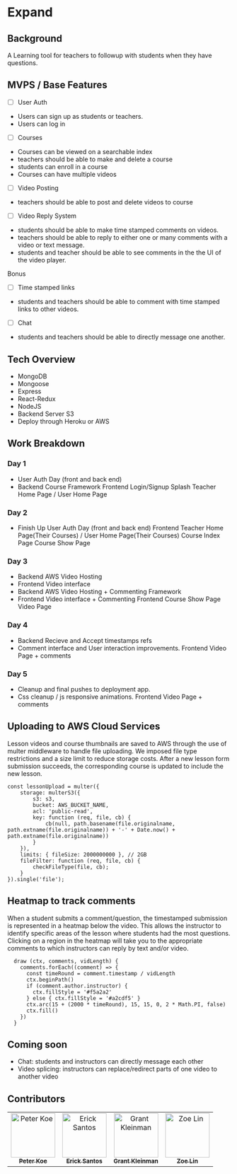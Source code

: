 # Expand
## Background
A Learning tool for teachers to followup with students when they have questions.


## MVPS / Base Features
- [ ] User Auth
* Users can sign up as students or teachers.
* Users can log in
- [ ] Courses
* Courses can be viewed on a searchable index
* teachers should be able to make and delete a course 
* students can enroll in a course
* Courses can have multiple videos
- [ ] Video Posting
* teachers should be able to post and delete videos to course
- [ ] Video Reply System
* students should be able to make time stamped comments on videos.
* teachers should be able to reply to either one or many comments with a video or text message.
* students and teacher should be able to see comments in the the UI of the video player.

Bonus
- [ ] Time stamped links
* students and teachers should be able to comment with time stamped links to other videos.
- [ ] Chat
* students and teachers should be able to directly message one another.


## Tech Overview
* MongoDB
* Mongoose
* Express
* React-Redux
* NodeJS
* Backend Server S3
* Deploy through Heroku or AWS


## Work Breakdown


### Day 1 
* User Auth Day (front and back end)
* Backend Course Framework
Frontend
    Login/Signup Splash
    Teacher Home Page / User Home Page
### Day 2 
* Finish Up User Auth Day (front and back end)
Frontend
    Teacher Home Page(Their Courses) / User Home Page(Their Courses)
    Course Index Page
    Course Show Page
### Day 3
* Backend AWS Video Hosting
* Frontend Video interface
* Backend AWS Video Hosting + Commenting Framework
* Frontend Video interface + Commenting
Frontend
    Course Show Page
    Video Page
### Day 4
* Backend Recieve and Accept timestamps refs
* Comment interface and User interaction improvements.
Frontend
    Video Page + comments
### Day 5
* Cleanup and final pushes to deployment app.
* Css cleanup / js responsive animations.
Frontend
    Video Page + comments


## Uploading to AWS Cloud Services
Lesson videos and course thumbnails are saved to AWS through the use of multer middleware to handle file uploading.
    We imposed file type restrictions and a size limit to reduce storage costs. After a new lesson form submission succeeds, the
    corresponding course is updated to include the new lesson.
```
const lessonUpload = multer({
    storage: multerS3({
        s3: s3,
        bucket: AWS_BUCKET_NAME,
        acl: 'public-read',
        key: function (req, file, cb) {
            cb(null, path.basename(file.originalname, path.extname(file.originalname)) + '-' + Date.now() + path.extname(file.originalname))
        }
    }),
    limits: { fileSize: 2000000000 }, // 2GB
    fileFilter: function (req, file, cb) {
        checkFileType(file, cb);
    }
}).single('file');
```

## Heatmap to track comments
When a student submits a comment/question, the timestamped submission is represented in a heatmap below the video.
    This allows the instructor to identify specific areas of the lesson where students had the most questions. Clicking
    on a region in the heatmap will take you to the appropriate comments to which instructors can reply by text and/or video.

```
  draw (ctx, comments, vidLength) {
    comments.forEach((comment) => {
      const timeRound = comment.timestamp / vidLength
      ctx.beginPath()
      if (comment.author.instructor) {
        ctx.fillStyle = '#f5a2a2'
      } else { ctx.fillStyle = '#a2cdf5' }
      ctx.arc(15 + (2000 * timeRound), 15, 15, 0, 2 * Math.PI, false)
      ctx.fill()
    })
  }
```

## Coming soon
* Chat: students and instructors can directly message each other
* Video splicing: instructors can replace/redirect parts of one video to another video

## Contributors
<table>
  <tr>
    <td align="center">
        <a href="https://github.com/pfranciskoe">
            <img src="https://media-exp1.licdn.com/dms/image/C5603AQHhbc33qphMEA/profile-displayphoto-shrink_200_200/0?e=1597276800&v=beta&t=b-V-kVFRq0RLaa76-S4k80LM3zLUf9ivYITZuJ-i-d8" width="100px;" alt="Peter Koe" title="Peter Koe"/>
            <br/>
            <sub><b>Peter Koe</b></sub>
        </a>
        <br/>
    </td>
    <td align="center">
        <a href="https://github.com/Arctive">
            <img src="https://media-exp1.licdn.com/dms/image/C5603AQHTrNE7OvY4Sg/profile-displayphoto-shrink_200_200/0?e=1594857600&v=beta&t=No2QgCPzapfVPeAOlfPTk1onVnRhcpj2ci_JbFV_NXU" width="100px;" alt="Erick Santos" title="Erick Santos"/>
            <br/>
            <sub><b>Erick Santos</b></sub>
        </a>
        <br/>
    </td>
    <td align="center">
        <a href="https://github.com/gmkleinman">
            <img src="https://media-exp1.licdn.com/dms/image/C5603AQEFYF32YbNzZA/profile-displayphoto-shrink_400_400/0?e=1596672000&v=beta&t=px5LGzcQQt3277GwgcGmjcMAfWk6i9hk7GKSaqI30qM" width="100px;" alt="Grant Kleinman" title="Grant Kleinman"/>
            <br/>
            <sub><b>Grant Kleinman</b></sub>
        </a>
        <br/>
    </td>
    <td align="center">
        <a href="https://github.com/zixlin7">
            <img src="https://media-exp1.licdn.com/dms/image/C5603AQG3nJVhyelE8A/profile-displayphoto-shrink_200_200/0?e=1594857600&v=beta&t=laiR9ECKD-Gq2s3xLDTBY62BV_Rvsc7EP8rKBN1vd0k" width="100px;" alt="Zoe Lin" title="Zoe Lin"/>
            <br/>
            <sub><b>Zoe Lin</b></sub>
        </a>
        <br/>
    </td>
  </tr>
</table>